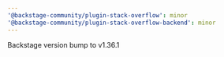 ```yaml
---
'@backstage-community/plugin-stack-overflow': minor
'@backstage-community/plugin-stack-overflow-backend': minor
---
```


Backstage version bump to v1.36.1
